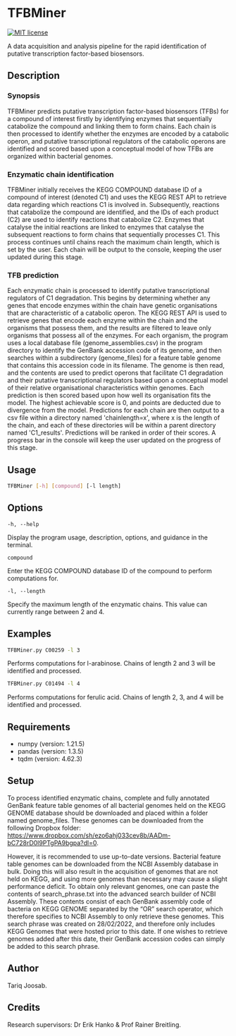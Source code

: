 # TFBMiner
[![MIT license](https://img.shields.io/badge/License-MIT-blue.svg)](https://lbesson.mit-license.org/)

A data acquisition and analysis pipeline for the rapid identification of putative transcription factor-based biosensors.
## Description

### Synopsis
TFBMiner predicts putative transcription factor-based biosensors (TFBs) for a compound of interest firstly by identifying enzymes that sequentially catabolize the compound and linking them to form chains. Each chain is then processed to identify whether the enzymes are encoded by a catabolic operon, and putative transcriptional regulators of the catabolic operons are identified and scored based upon a conceptual model of how TFBs are organized within bacterial genomes.

### Enzymatic chain identification
TFBMiner initially receives the KEGG COMPOUND database ID of a compound of interest (denoted C1) and uses the KEGG REST API to retrieve data regarding which reactions C1 is involved in. Subsequently, reactions that catabolize the compound are identified, and the IDs of each product (C2) are used to identify reactions that catabolize C2. Enzymes that catalyse the initial reactions are linked to enzymes that catalyse the subsequent reactions to form chains that sequentially processes C1. This process continues until chains reach the maximum chain length, which is set by the user. Each chain will be output to the console, keeping the user updated during this stage.

### TFB prediction
Each enzymatic chain is processed to identify putative transcriptional regulators of C1 degradation. This begins by determining whether any genes that encode enzymes within the chain have genetic organisations that are characteristic of a catabolic operon. The KEGG REST API is used to retrieve genes that encode each enzyme within the chain and the organisms that possess them, and the results are filtered to leave only organisms that possess all of the enzymes. For each organism, the program uses a local database file (genome_assemblies.csv) in the program directory to identify the GenBank accession code of its genome, and then searches within a subdirectory (genome_files) for a feature table genome that contains this accession code in its filename. The genome is then read, and the contents are used to predict operons that facilitate C1 degradation and their putative transcriptional regulators based upon a conceptual model of their relative organisational characteristics within genomes. Each prediction is then scored based upon how well its organisation fits the model. The highest achievable score is 0, and points are deducted due to divergence from the model. Predictions for each chain are then output to a csv file within a directory named 'chainlength=x', where x is the length of the chain, and each of these directories will be within a parent directory named 'C1_results'. Predictions will be ranked in order of their scores. A progress bar in the console will keep the user updated on the progress of this stage.

## Usage
```sh
TFBMiner [-h] [compound] [-l length]
```

## Options
```-h, --help``` 

Display the program usage, description, options, and guidance in the terminal.

```compound```

Enter the KEGG COMPOUND database ID of the compound to perform computations for.

```-l, --length```

Specify the maximum length of the enzymatic chains. This value can currently range between 2 and 4.

## Examples

```sh 
TFBMiner.py C00259 -l 3
```

Performs computations for l-arabinose. Chains of length 2 and 3 will be identified and processed.

```sh
TFBMiner.py C01494 -l 4
```

Performs computations for ferulic acid. Chains of length 2, 3, and 4 will be identified and processed.

## Requirements
- numpy (version: 1.21.5)
- pandas (version: 1.3.5)
- tqdm (version: 4.62.3)

## Setup
To process identified enzymatic chains, complete and fully annotated GenBank feature table genomes of all bacterial genomes held on the KEGG GENOME database should be downloaded and placed within a folder named genome_files. These genomes can be downloaded from the following Dropbox folder: https://www.dropbox.com/sh/ezo6ahj033cev8b/AADm-bC728rD0l9PTgPA9bgpa?dl=0. 

However, it is recommended to use up-to-date versions. Bacterial feature table genomes can be downloaded from the NCBI Assembly database in bulk. Doing this will also result in the acquisition of genomes that are not held on KEGG, and using more genomes than necessary may cause a slight performance deficit. To obtain only relevant genomes, one can paste the contents of search_phrase.txt into the advanced search builder of NCBI Assembly. These contents consist of each GenBank assembly code of bacteria on KEGG GENOME separated by the “OR” search operator, which therefore specifies to NCBI Assembly to only retrieve these genomes. This search phrase was created on 28/02/2022, and therefore only includes KEGG Genomes that were hosted prior to this date. If one wishes to retrieve genomes added after this date, their GenBank accession codes can simply be added to this search phrase.

## Author
Tariq Joosab.

## Credits
Research supervisors: Dr Erik Hanko & Prof Rainer Breitling.
